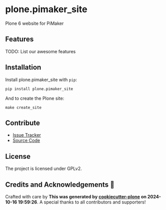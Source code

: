 # plone.pimaker_site

Plone 6 website for PiMaker

## Features

TODO: List our awesome features

## Installation

Install plone.pimaker_site with `pip`:

```shell
pip install plone.pimaker_site
```
And to create the Plone site:

```shell
make create_site
```

## Contribute

- [Issue Tracker](https://github.com/fosten/plone.pimaker_site/issues)
- [Source Code](https://github.com/fosten/plone.pimaker_site/)

## License

The project is licensed under GPLv2.

## Credits and Acknowledgements 🙏

Crafted with care by **This was generated by [cookiecutter-plone](https://github.com/plone/cookieplone-templates/backend_addon) on 2024-10-16 19:59:26**. A special thanks to all contributors and supporters!

